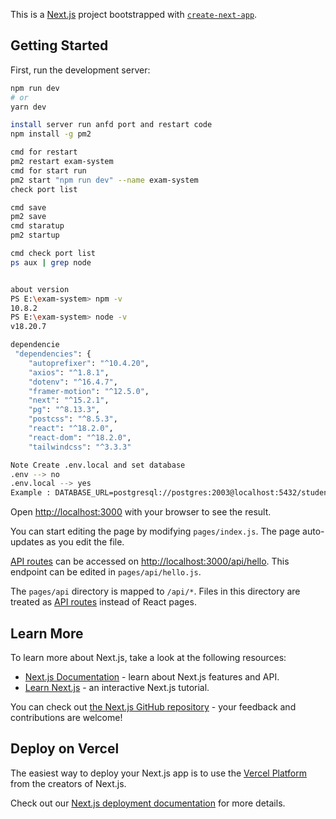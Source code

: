 This is a [Next.js](https://nextjs.org/) project bootstrapped with [`create-next-app`](https://github.com/vercel/next.js/tree/canary/packages/create-next-app).

## Getting Started

First, run the development server:

```bash
npm run dev
# or
yarn dev

install server run anfd port and restart code
npm install -g pm2

cmd for restart
pm2 restart exam-system
cmd for start run 
pm2 start "npm run dev" --name exam-system
check port list

cmd save
pm2 save
cmd staratup
pm2 startup

cmd check port list
ps aux | grep node


about version
PS E:\exam-system> npm -v
10.8.2
PS E:\exam-system> node -v
v18.20.7

dependencie
 "dependencies": {
    "autoprefixer": "^10.4.20",
    "axios": "^1.8.1",
    "dotenv": "^16.4.7",
    "framer-motion": "^12.5.0",
    "next": "^15.2.1",
    "pg": "^8.13.3",
    "postcss": "^8.5.3",
    "react": "^18.2.0",
    "react-dom": "^18.2.0",
    "tailwindcss": "^3.3.3"

Note Create .env.local and set database
.env --> no
.env.local --> yes
Example : DATABASE_URL=postgresql://postgres:2003@localhost:5432/student_system

```






Open [http://localhost:3000](http://localhost:3000) with your browser to see the result.

You can start editing the page by modifying `pages/index.js`. The page auto-updates as you edit the file.

[API routes](https://nextjs.org/docs/api-routes/introduction) can be accessed on [http://localhost:3000/api/hello](http://localhost:3000/api/hello). This endpoint can be edited in `pages/api/hello.js`.

The `pages/api` directory is mapped to `/api/*`. Files in this directory are treated as [API routes](https://nextjs.org/docs/api-routes/introduction) instead of React pages.

## Learn More

To learn more about Next.js, take a look at the following resources:

- [Next.js Documentation](https://nextjs.org/docs) - learn about Next.js features and API.
- [Learn Next.js](https://nextjs.org/learn) - an interactive Next.js tutorial.

You can check out [the Next.js GitHub repository](https://github.com/vercel/next.js/) - your feedback and contributions are welcome!

## Deploy on Vercel

The easiest way to deploy your Next.js app is to use the [Vercel Platform](https://vercel.com/new?utm_medium=default-template&filter=next.js&utm_source=create-next-app&utm_campaign=create-next-app-readme) from the creators of Next.js.

Check out our [Next.js deployment documentation](https://nextjs.org/docs/deployment) for more details.
